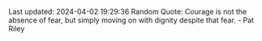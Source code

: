 Last updated: 2024-04-02 19:29:36
Random Quote: Courage is not the absence of fear, but simply moving on with dignity despite that fear. - Pat Riley